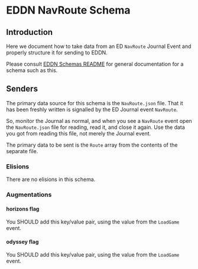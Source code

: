 # EDDN NavRoute Schema

## Introduction
Here we document how to take data from an ED `NavRoute` Journal
Event and properly structure it for sending to EDDN.

Please consult [EDDN Schemas README](./README-EDDN-schemas.md) for general
documentation for a schema such as this.

## Senders
The primary data source for this schema is the `NavRoute.json` file.  That 
it has been freshly written is signalled by the ED Journal event `NavRoute`.

So, monitor the Journal as normal, and when you see a `NavRoute` event open 
the `NavRoute.json` file for reading, read it, and close it again.  Use the 
data you got from reading this file, not merely the Journal event.

The primary data to be sent is the `Route` array from the contents of the 
separate file.

### Elisions
There are no elisions in this schema.

### Augmentations
#### horizons flag
You SHOULD add this key/value pair, using the value from the `LoadGame` event.

#### odyssey flag
You SHOULD add this key/value pair, using the value from the `LoadGame` event.